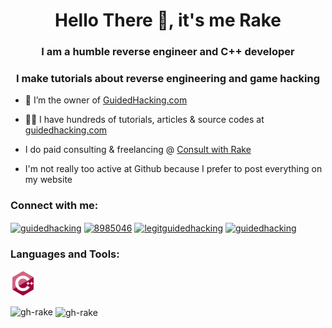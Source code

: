 <h1 align="center">Hello There 👋, it's me Rake</h1>
<h3 align="center">I am a humble reverse engineer and C++ developer</h3>
<h3 align="center">I make tutorials about reverse engineering and game hacking</h3>

- 🔭 I’m the owner of [GuidedHacking.com](https://guidedhacking.com)

- 👨‍💻 I have hundreds of tutorials, articles & source codes at [guidedhacking.com](https://guidedhacking.com)

- I do paid consulting & freelancing @ [Consult with Rake](https://guidedhacking.com/threads/paid-mentoring-consulting-with-rake.14581/)

- I'm not really too active at Github because I prefer to post everything on my website

<p align="left">
<h3 align="left">Connect with me:</h3>
<a href="https://twitter.com/guidedhacking" target="blank"><img align="center" src="https://cdn.jsdelivr.net/npm/simple-icons@3.0.1/icons/twitter.svg" alt="guidedhacking" height="30" width="40" /></a>
<a href="https://stackoverflow.com/users/8985046" target="blank"><img align="center" src="https://cdn.jsdelivr.net/npm/simple-icons@3.0.1/icons/stackoverflow.svg" alt="8985046" height="30" width="40" /></a>
<a href="https://instagram.com/legitguidedhacking" target="blank"><img align="center" src="https://cdn.jsdelivr.net/npm/simple-icons@3.0.1/icons/instagram.svg" alt="legitguidedhacking" height="30" width="40" /></a>
<a href="https://www.youtube.com/c/guidedhacking" target="blank"><img align="center" src="https://cdn.jsdelivr.net/npm/simple-icons@3.0.1/icons/youtube.svg" alt="guidedhacking" height="30" width="40" /></a>
</p>

<h3 align="left">Languages and Tools:</h3>
<p align="left"> <a href="https://www.w3schools.com/cpp/" target="_blank"> <img src="https://github.com/devicons/devicon/blob/master/icons/cplusplus/cplusplus-original.svg" alt="cplusplus" width="40" height="40"/> </a> </p>

<p><img align="left" src="https://github-readme-stats.vercel.app/api/top-langs/?username=gh-rake&layout=compact" alt="gh-rake" /></p>

<p>&nbsp;<img align="center" src="https://github-readme-stats.vercel.app/api?username=gh-rake&show_icons=true" alt="gh-rake" /></p>
